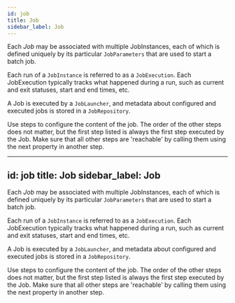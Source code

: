 ```yaml
---
id: job
title: Job
sidebar_label: Job
---
```


Each <i>Job</i> may be associated with multiple JobInstances, each of which is defined uniquely by its particular <code>JobParameters</code> that are used to start a batch job.

Each run of a <code>JobInstance</code> is referred to as a <code>JobExecution</code>. Each JobExecution typically tracks what happened during a run, such as current and exit statuses, start and end times, etc.

A Job is executed by a <code>JobLauncher</code>, and metadata about configured and executed jobs is stored in a <code>JobRepository</code>.


Use steps to configure the content of the job. The order of the other steps does not matter, but the first step listed is always the first step executed by the Job. Make sure that all other steps are 'reachable' by calling them using the next property in another step.

---
id: job
title: Job
sidebar_label: Job
---

Each <i>Job</i> may be associated with multiple JobInstances, each of which is defined uniquely by its particular <code>JobParameters</code> that are used to start a batch job.

Each run of a <code>JobInstance</code> is referred to as a <code>JobExecution</code>. Each JobExecution typically tracks what happened during a run, such as current and exit statuses, start and end times, etc.

A Job is executed by a <code>JobLauncher</code>, and metadata about configured and executed jobs is stored in a <code>JobRepository</code>.


Use steps to configure the content of the job. The order of the other steps does not matter, but the first step listed is always the first step executed by the Job. Make sure that all other steps are 'reachable' by calling them using the next property in another step.

